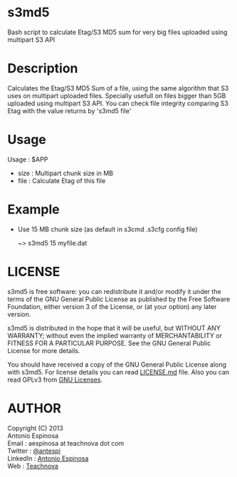 s3md5
=====

Bash script to calculate Etag/S3 MD5 sum for very big files uploaded using multipart S3 API



Description
===========

Calculates the Etag/S3 MD5 Sum of a file, using the same algorithm that S3 uses on multipart uploaded files.
Specially usefull on files bigger than 5GB uploaded using multipart S3 API. You can check file integrity
comparing S3 Etag with the value returns by 's3md5 file'



Usage
=====

Usage : $APP <size> <file>

- size : Multipart chunk size in MB
- file : Calculate Etag of this file



Example
=======

* Use 15 MB chunk size (as default in s3cmd .s3cfg config file)

    ~> s3md5 15 myfile.dat



LICENSE
=======

s3md5 is free software: you can redistribute it and/or modify it
under the terms of the GNU General Public License as published by the
Free Software Foundation, either version 3 of the License, or (at your
option) any later version.

s3md5 is distributed in the hope that it will be useful,
but WITHOUT ANY WARRANTY; without even the implied warranty of
MERCHANTABILITY or FITNESS FOR A PARTICULAR PURPOSE.
See the GNU General Public License for more details.

You should have received a copy of the GNU General Public License along
with s3md5. For license details you can read
[LICENSE.md](https://github.com/teachnova/s3md5/blob/master/LICENSE.md)
file. Also you can read GPLv3 from [GNU Licenses](http://www.gnu.org/licenses/).



AUTHOR
======

Copyright (C) 2013<br />
Antonio Espinosa<br />
Email    : aespinosa at teachnova dot com<br />
Twitter  : [@antespi](http://twitter.com/antespi)<br />
LinkedIn : [Antonio Espinosa](http://es.linkedin.com/in/antonioespinosa)<br />
Web      : [Teachnova](http://www.teachnova.com)

